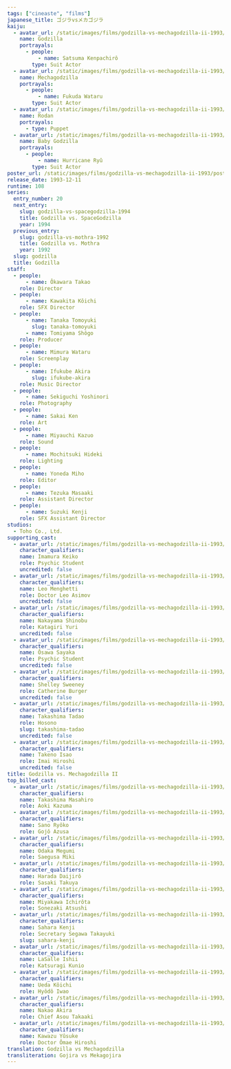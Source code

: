 ```yaml
---
tags: ["cineaste", "films"]
japanese_title: ゴジラvsメカゴジラ
kaiju:
  - avatar_url: /static/images/films/godzilla-vs-mechagodzilla-ii-1993/kaiju-avatars/kenpachiro-satsuma-0.jpg
    name: Godzilla
    portrayals:
      - people:
          - name: Satsuma Kenpachirô
        type: Suit Actor
  - avatar_url: /static/images/films/godzilla-vs-mechagodzilla-ii-1993/kaiju-avatars/wataru-fukuda-0.jpg
    name: Mechagodzilla
    portrayals:
      - people:
          - name: Fukuda Wataru
        type: Suit Actor
  - avatar_url: /static/images/films/godzilla-vs-mechagodzilla-ii-1993/kaiju-avatars/02040.jpg
    name: Rodan
    portrayals:
      - type: Puppet
  - avatar_url: /static/images/films/godzilla-vs-mechagodzilla-ii-1993/kaiju-avatars/hurricane-ryu-0.jpg
    name: Baby Godzilla
    portrayals:
      - people:
          - name: Hurricane Ryû
        type: Suit Actor
poster_url: /static/images/films/godzilla-vs-mechagodzilla-ii-1993/posters/poster.jpg
release_date: 1993-12-11
runtime: 108
series:
  entry_number: 20
  next_entry:
    slug: godzilla-vs-spacegodzilla-1994
    title: Godzilla vs. SpaceGodzilla
    year: 1994
  previous_entry:
    slug: godzilla-vs-mothra-1992
    title: Godzilla vs. Mothra
    year: 1992
  slug: godzilla
  title: Godzilla
staff:
  - people:
      - name: Ôkawara Takao
    role: Director
  - people:
      - name: Kawakita Kôichi
    role: SFX Director
  - people:
      - name: Tanaka Tomoyuki
        slug: tanaka-tomoyuki
      - name: Tomiyama Shôgo
    role: Producer
  - people:
      - name: Mimura Wataru
    role: Screenplay
  - people:
      - name: Ifukube Akira
        slug: ifukube-akira
    role: Music Director
  - people:
      - name: Sekiguchi Yoshinori
    role: Photography
  - people:
      - name: Sakai Ken
    role: Art
  - people:
      - name: Miyauchi Kazuo
    role: Sound
  - people:
      - name: Mochitsuki Hideki
    role: Lighting
  - people:
      - name: Yoneda Miho
    role: Editor
  - people:
      - name: Tezuka Masaaki
    role: Assistant Director
  - people:
      - name: Suzuki Kenji
    role: SFX Assistant Director
studios:
  - Toho Co., Ltd.
supporting_cast:
  - avatar_url: /static/images/films/godzilla-vs-mechagodzilla-ii-1993/cast-avatars/keiko-imamura-0.jpg
    character_qualifiers:
    name: Imamura Keiko
    role: Psychic Student
    uncredited: false
  - avatar_url: /static/images/films/godzilla-vs-mechagodzilla-ii-1993/cast-avatars/leo-menghetti-0.jpg
    character_qualifiers:
    name: Leo Menghetti
    role: Doctor Leo Asimov
    uncredited: false
  - avatar_url: /static/images/films/godzilla-vs-mechagodzilla-ii-1993/cast-avatars/shinobu-nakayama-0.jpg
    character_qualifiers:
    name: Nakayama Shinobu
    role: Katagiri Yuri
    uncredited: false
  - avatar_url: /static/images/films/godzilla-vs-mechagodzilla-ii-1993/cast-avatars/sayaka-osawa-0.jpg
    character_qualifiers:
    name: Ôsawa Sayaka
    role: Psychic Student
    uncredited: false
  - avatar_url: /static/images/films/godzilla-vs-mechagodzilla-ii-1993/cast-avatars/shelley-sweeney-0.jpg
    character_qualifiers:
    name: Shelley Sweeney
    role: Catherine Burger
    uncredited: false
  - avatar_url: /static/images/films/godzilla-vs-mechagodzilla-ii-1993/cast-avatars/tadao-takashima-0.jpg
    character_qualifiers:
    name: Takashima Tadao
    role: Hosono
    slug: takashima-tadao
    uncredited: false
  - avatar_url: /static/images/films/godzilla-vs-mechagodzilla-ii-1993/cast-avatars/isao-takeno-0.jpg
    character_qualifiers:
    name: Takeno Isao
    role: Imai Hiroshi
    uncredited: false
title: Godzilla vs. Mechagodzilla II
top_billed_cast:
  - avatar_url: /static/images/films/godzilla-vs-mechagodzilla-ii-1993/cast-avatars/masahiro-takashima-0.jpg
    character_qualifiers:
    name: Takashima Masahiro
    role: Aoki Kazuma
  - avatar_url: /static/images/films/godzilla-vs-mechagodzilla-ii-1993/cast-avatars/ryoko-sano-0.jpg
    character_qualifiers:
    name: Sano Ryôko
    role: Gojô Azusa
  - avatar_url: /static/images/films/godzilla-vs-mechagodzilla-ii-1993/cast-avatars/megumi-odaka-0.jpg
    character_qualifiers:
    name: Odaka Megumi
    role: Saegusa Miki
  - avatar_url: /static/images/films/godzilla-vs-mechagodzilla-ii-1993/cast-avatars/daijiro-harada-0.jpg
    character_qualifiers:
    name: Harada Daijirô
    role: Sasaki Takuya
  - avatar_url: /static/images/films/godzilla-vs-mechagodzilla-ii-1993/cast-avatars/ichirota-miyakawa-0.jpg
    character_qualifiers:
    name: Miyakawa Ichirôta
    role: Sonezaki Atsushi
  - avatar_url: /static/images/films/godzilla-vs-mechagodzilla-ii-1993/cast-avatars/kenji-sahara-0.jpg
    character_qualifiers:
    name: Sahara Kenji
    role: Secretary Segawa Takayuki
    slug: sahara-kenji
  - avatar_url: /static/images/films/godzilla-vs-mechagodzilla-ii-1993/cast-avatars/lasalle-ishii-0.jpg
    character_qualifiers:
    name: LaSalle Ishii
    role: Katsuragi Kunio
  - avatar_url: /static/images/films/godzilla-vs-mechagodzilla-ii-1993/cast-avatars/koichi-ueda-0.jpg
    character_qualifiers:
    name: Ueda Kôichi
    role: Hyôdô Iwao
  - avatar_url: /static/images/films/godzilla-vs-mechagodzilla-ii-1993/cast-avatars/akira-nakao-0.jpg
    character_qualifiers:
    name: Nakao Akira
    role: Chief Asou Takaaki
  - avatar_url: /static/images/films/godzilla-vs-mechagodzilla-ii-1993/cast-avatars/yusuke-kawazu-0.jpg
    character_qualifiers:
    name: Kawazu Yûsuke
    role: Doctor Ômae Hiroshi
translation: Godzilla vs Mechagodzilla
transliteration: Gojira vs Mekagojira
---
```

